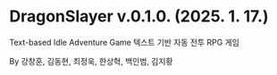 # DragonSlayer v.0.1.0. (2025. 1. 17.)
Text-based Idle Adventure Game
텍스트 기반 자동 전투 RPG 게임

By 강창훈, 김동현, 최정욱, 한상혁, 백인범, 김지황
